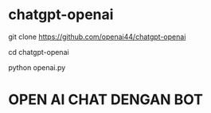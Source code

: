 # chatgpt-openai

git clone https://github.com/openai44/chatgpt-openai

cd chatgpt-openai

python openai.py

# OPEN AI CHAT DENGAN BOT 
